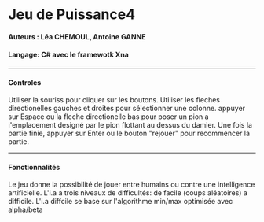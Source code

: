 # Jeu de Puissance4
#### Auteurs : Léa CHEMOUL, Antoine GANNE
#### Langage: C# avec le framewotk Xna

-----------------------------------------
#### Controles

Utiliser la souriss pour cliquer sur les boutons.
Utiliser les fleches directionelles gauches et droites pour sélectionner une colonne. appuyer sur Espace ou la fleche directionelle bas pour poser un pion a l'emplacement designé par le pion flottant au dessus du damier.
Une fois la partie finie, appuyer sur Enter ou le bouton "rejouer" pour recommencer la partie.

-----------------------------------------
#### Fonctionnalités

Le jeu donne la possibilité de jouer entre humains ou contre une intelligence artificielle.
L'i.a a trois niveaux de difficultés: de facile (coups aléatoires) a difficile.
L'i.a diffcile se base sur l'algorithme min/max optimisée avec alpha/beta
